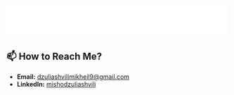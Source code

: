 <h1 align="center">
  <img src="./name.svg" alt="Misho Dzuliashvili" />
</h1>

## 📫 How to Reach Me?

- **Email:** [dzuliashvilimikheil9@gmail.com](mailto:dzuliashvilimikheil9@gmail.com)
- **LinkedIn:** [mishodzuliashvili](https://www.linkedin.com/in/misho-dzuliashvili/)
